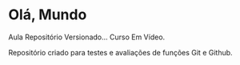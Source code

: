 # Olá, Mundo
Aula Repositório Versionado... Curso Em Vídeo.

Repositório criado para testes e avaliações de funções Git e Github.
